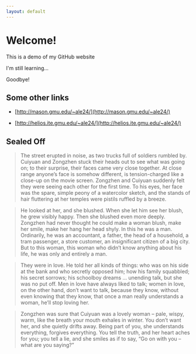 ```yaml
---
layout: default
---
```


# Welcome!

This is a demo of my GitHub website

I'm still learning...

Goodbye!

## Some other links

- [http://mason.gmu.edu/~ale24/](http://mason.gmu.edu/~ale24/)

- [http://helios.ite.gmu.edu/~ale24/](http://helios.ite.gmu.edu/~ale24/)

## Sealed Off

> The street erupted in noise, as two trucks full of soldiers rumbled by. Cuiyuan and Zongzhen stuck their heads out to see what was going on; to their surprise, their faces came very close together. At close range anyone’s face is somehow different, is tension-charged like a close-up on the movie screen. Zongzhen and Cuiyuan suddenly felt they were seeing each other for the first time. To his eyes, her face was the spare, simple peony of a watercolor sketch, and the stands of hair fluttering at her temples were pistils ruffled by a breeze.

> He looked at her, and she blushed. When she let him see her blush, he grew visibly happy. Then she blushed even more deeply.
Zongzhen had never thought he could make a woman blush, make her smile, make her hang her head shyly. In this he was a man. Ordinarily, he was an accountant, a father, the head of a household, a tram passenger, a store customer, an insignificant citizen of a big city. But to this woman, this woman who didn’t know anything about his life, he was only and entirely a man.

> They were in love. He told her all kinds of things: who was on his side at the bank and who secretly opposed him; how his family squabbled; his secret sorrows; his schoolboy dreams … unending talk, but she was no put off. Men in love have always liked to talk; women in love, on the other hand, don’t want to talk, because they know, without even knowing that they know, that once a man really understands a woman, he’ll stop loving her.

> Zongzhen was sure that Cuiyuan was a lovely woman – pale, wispy, warm, like the breath your mouth exhales in winter. You don’t want her, and she quietly drifts away. Being part of you, she understands everything, forgives everything. You tell the truth, and her heart aches for you; you tell a lie, and she smiles as if to say, “Go on with you – what are you saying?”
